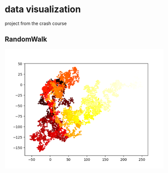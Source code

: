 # data visualization
project from the crash course

## RandomWalk
![Wizualizacja RandomWalk](/images/Figure_1.png)
